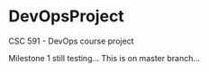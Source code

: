 # DevOpsProject
CSC 591 - DevOps course project

Milestone 1 still testing...
This is on master branch...
